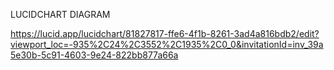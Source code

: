 LUCIDCHART DIAGRAM

https://lucid.app/lucidchart/81827817-ffe6-4f1b-8261-3ad4a816bdb2/edit?viewport_loc=-935%2C24%2C3552%2C1935%2C0_0&invitationId=inv_39a5e30b-5c91-4603-9e24-822bb877a66a
